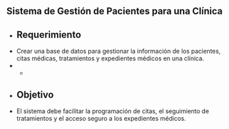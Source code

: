 ## Sistema de Gestión de Pacientes para una Clínica

- ## Requerimiento
- Crear una base de datos para gestionar la información de los pacientes, citas médicas, tratamientos y expedientes médicos en una clínica.
- -
- ## Objetivo
- El sistema debe facilitar la programación de citas, el seguimiento de tratamientos y el acceso seguro a los expedientes médicos.
